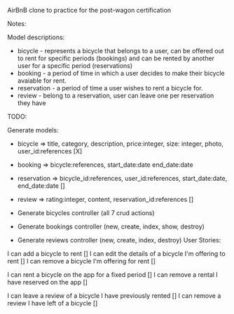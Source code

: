 AirBnB clone to practice for the post-wagon certification

Notes:

Model descriptions:
- bicycle - represents a bicycle that belongs to a user, can be offered out to rent for specific periods (bookings) and can be rented by another user for a specific period (reservations)
- booking - a period of time in which a user decides to make their bicycle avaiable for rent.
- reservation - a period of time a user wishes to rent a bicycle for.
- review - belong to a reservation, user can leave one per reservation they have

TODO:

Generate models:
- bicycle => title, category, description, price:integer, size: integer, photo, user_id:references [X]
- booking => bicycle:references, start_date:date end_date:date
- reservation => bicycle_id:references, user_id:references, start_date:date, end_date:date []
- review => rating:integer, content, reservation_id:references []

- Generate bicycles controller (all 7 crud actions)
- Generate bookings controller (new, create, index, show, destroy)
- Generate reviews controller (new, create, index, destroy)
User Stories:

I can add a bicycle to rent []
I can edit the details of a bicycle I'm offering to rent []
I can remove a bicycle I'm offering for rent []

I can rent a bicycle on the app for a fixed period []
I can remove a rental I have reserved on the app []

I can leave a review of a bicycle I have previously rented []
I can remove a review I have left of a bicycle []
